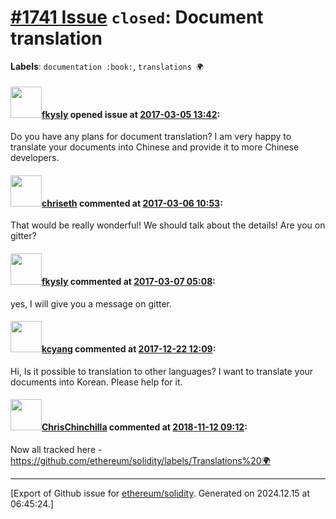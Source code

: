 # [\#1741 Issue](https://github.com/ethereum/solidity/issues/1741) `closed`: Document translation
**Labels**: `documentation :book:`, `translations 🌍`


#### <img src="https://avatars.githubusercontent.com/u/3274605?u=0de1a7060747b58bede900715c230ede87131a6f&v=4" width="50">[fkysly](https://github.com/fkysly) opened issue at [2017-03-05 13:42](https://github.com/ethereum/solidity/issues/1741):

Do you have any plans for document translation? I am very happy to translate your documents into Chinese and provide it to more Chinese developers.

#### <img src="https://avatars.githubusercontent.com/u/9073706?v=4" width="50">[chriseth](https://github.com/chriseth) commented at [2017-03-06 10:53](https://github.com/ethereum/solidity/issues/1741#issuecomment-284364301):

That would be really wonderful! We should talk about the details! Are you on gitter?

#### <img src="https://avatars.githubusercontent.com/u/3274605?u=0de1a7060747b58bede900715c230ede87131a6f&v=4" width="50">[fkysly](https://github.com/fkysly) commented at [2017-03-07 05:08](https://github.com/ethereum/solidity/issues/1741#issuecomment-284623391):

yes, I will give you a message on gitter.

#### <img src="https://avatars.githubusercontent.com/u/329421?u=2ca53ac252a82fbf832885f67e191e5b556820d6&v=4" width="50">[kcyang](https://github.com/kcyang) commented at [2017-12-22 12:09](https://github.com/ethereum/solidity/issues/1741#issuecomment-353586033):

Hi, Is it possible to translation to other languages? I want to translate your documents into Korean. Please help for it.

#### <img src="https://avatars.githubusercontent.com/u/42080?u=54f700afa4263a5f86d2036b7ae598c2a2b419c0&v=4" width="50">[ChrisChinchilla](https://github.com/ChrisChinchilla) commented at [2018-11-12 09:12](https://github.com/ethereum/solidity/issues/1741#issuecomment-437807906):

Now all tracked here - https://github.com/ethereum/solidity/labels/Translations%20🌍


-------------------------------------------------------------------------------



[Export of Github issue for [ethereum/solidity](https://github.com/ethereum/solidity). Generated on 2024.12.15 at 06:45:24.]
